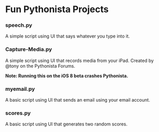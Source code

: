 Fun Pythonista Projects
====================

### speech.py

A simple script using UI that says whatever you type into it.

### Capture-Media.py

A simple script using UI that records media from your iPad.
Created by @tony on the Pythonista Forums.

**Note: Running this on the iOS 8 beta crashes Pythonista.**

### myemail.py

A basic script using UI that sends an email using your email account.

### scores.py

A basic script using UI that generates two random scores.
